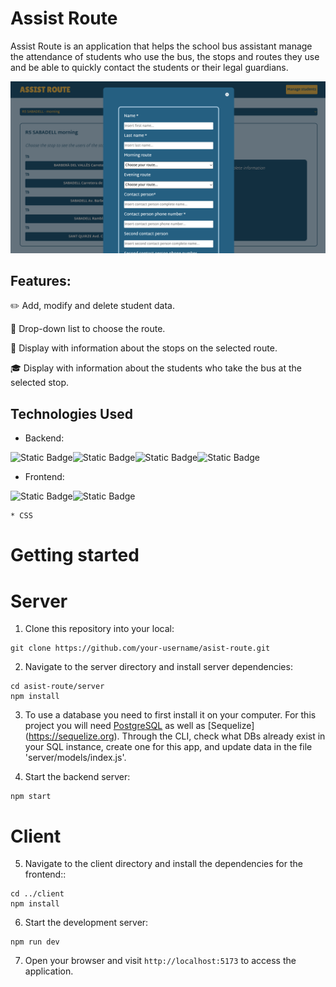 # Assist Route
Assist Route is an application that helps the school bus assistant manage the attendance of students who use the bus, the stops and routes they use and be able to quickly contact the students or their legal guardians.

![image](./image/assist-route-preview.png)

## Features:

✏️ Add, modify and delete student data.

🚌 Drop-down list to choose the route.

🚏 Display with information about the stops on the selected route.

🎓 Display with information about the students who take the bus at the selected stop.

## Technologies Used

* Backend:
  
![Static Badge](https://img.shields.io/badge/Node.js-5FA04E?style=for-the-badge)![Static Badge](https://img.shields.io/badge/Express.js-black?style=for-the-badge&logo=Express)![Static Badge](https://img.shields.io/badge/PostgreSQL-336791?style=for-the-badge&logo=postgresql&logoColor=white)![Static Badge](https://img.shields.io/badge/Sequelize-52B0E7?style=for-the-badge&logo=sequelize&logoColor=white)

* Frontend:

![Static Badge](https://img.shields.io/badge/React-61DAFB?style=for-the-badge&logo=React&logoColor=white&color=%2361DAFB)![Static Badge](https://img.shields.io/badge/Vite-646CFF?style=for-the-badge&logo=Vite&logoColor=white)


    * CSS

# Getting started

# Server

1. Clone this repository into your local:
```
git clone https://github.com/your-username/asist-route.git
```
2. Navigate to the server directory and install server dependencies:
```
cd asist-route/server
npm install
```
3. To use a database you need to first install it on your computer. For this project you will need [PostgreSQL](https://postgresql.org/) as well as [Sequelize] (https://sequelize.org).
Through the CLI, check what DBs already exist in your SQL instance, create one for this app, and update data in the file 'server/models/index.js'.

4. Start the backend server:
```
npm start
```

# Client

5. Navigate to the client directory and install the dependencies for the frontend::
```
cd ../client
npm install
```
6. Start the development server:
```
npm run dev
```
7. Open your browser and visit `http://localhost:5173` to access the application.




